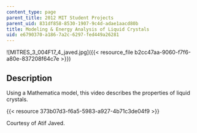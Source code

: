 ```yaml
---
content_type: page
parent_title: 2012 MIT Student Projects
parent_uid: 831df858-8530-1907-9c4d-adae1aacd80b
title: Modeling & Energy Analysis of Liquid Crystals
uid: e6790370-a186-7a2c-6297-fed449a26281
---
```


![MITRES_3_004F17_4_javed.jpg]({{< resource_file b2cc47aa-9060-f7f6-a80e-837208f64c7e >}})

Description
-----------

Using a Mathematica model, this video describes the properties of liquid crystals.

{{< resource 373b07d3-f6a5-5983-a927-4b71c3de04f9 >}}

Courtesy of Atif Javed.